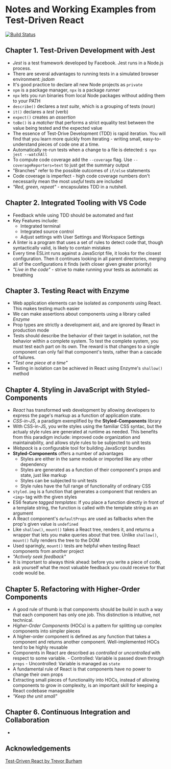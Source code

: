 # Notes and Working Examples from Test-Driven React

[![Build Status](​https://travis-ci.org/ncapps/test-driven-react.svg?branch=master)](https://travis-ci.org/ncapps/test-driven-react)

## Chapter 1. Test-Driven Development with Jest
  - *Jest* is a test framework developed by Facebook. Jest runs in a Node.js process.
  - There are several advantages to running tests in a simulated browser environment: *jsdom*
  - It's good practice to declare all new Node projects as `private`
  - `npm` is a package manager, `npx` is a package *runner*
  - `npx` lets you run binaries from local Node packages without adding them to your PATH
  - `describe()` declares a *test suite*, which is a grouping of tests (noun)
  - `it()` declares a *test* (verb)
  - `expect()` creates an *assertion*
  - `toBe()` is a *matcher* that performs a strict equality test between the value being tested and the expected value
  - The essence of Test-Drive Development (TDD) is rapid iteration. You will find that you learn more quickly from iterating - writing small, easy-to-understand pieces of code one at a time.
  - Automatically re-run tests when a change to a file is detected: `$ npx jest --watchAll`
  - To compute code coverage add the `--coverage` flag. Use `--coverageReporters=text` to just get the summary output
  - "Branches" refer to the possible outcomes of `if/else` statements
  - Code coverage is imperfect - high code coverage numbers don't necessarily mean the most *useful* tests are included
  - *"Red, green, repeat"* - encapsulates TDD in a nutshell.

## Chapter 2. Integrated Tooling with VS Code
  - Feedback while using TDD should be automated and fast
  - Key Features include:
    - Integrated terminal
    - Integrated source control
    - Adjust settings with User Settings and Workspace Settings
  - A linter is a program that uses a set of rules to detect code that, though syntactically valid, is likely to contain mistakes
  - Every time ESLint runs against a JavaScript file, it looks for the closest configuration. Then it continues looking in all parent directories, merging all of the configurations it finds (with closer given greater priority)
  - *"Live in the code"* - strive to make running your tests as automatic as breathing

## Chapter 3. Testing React with Enzyme
  - Web application elements can be isolated as *components* using React. This makes testing much easier
  - We can make assertions about components using a library called *Enzyme*
  - Prop types are strictly a development aid, and are ignored by React in production mode
  - Tests should describe the behavior of their target in isolation, not the behavior within a complete system. To test the complete system, you must test each part on its own. The reward is that changes to a single component can only fail that component's tests, rather than a cascade of failures.
  - *"Test one piece at a time"*
  - Testing in isolation can be achieved in React using Enzyme's `shallow()` method

## Chapter 4. Styling in JavaScript with Styled-Components
  - *React* has transformed web development by allowing developers to express the page's markup as a function of application state.
  - *CSS-in-JS*, a paradigm exemplified by the **Styled-Components** library
  - With CSS-in-JS, you write styles using the familiar CSS syntac, but the actualy style rules are generated at runtime as needed. This benefits from this paradigm include: improved code organization and maintainability, and allows style rules to be subjected to unit tests
  - *Webpack* is a configurable tool for building JavaScript bundles
  - **Styled-Components** offers a number of advantages
    - Styles are either in the same module or imported like any other dependency
    - Styles are generated as a function of their component's props and state, just like markup
    - Styles can be subjected to unit tests
    - Style rules have the full range of functionality of ordinary CSS
  - `styled.img` is a function that generates a component that renders an `<img>` tag with the given styles
  - ES6 feature *tagged templates*: If you place a function directly in front of a template string, the function is called with the template string as an argument
  - A React component's `defaultProps` are used as fallbacks when the prop's given value is `undefined`
  - Like `shallow()`, `mount()` takes a React tree, renders it, and returns a wrapper that lets you make queries about that tree. Unlike `shallow()`, `mount()` fully renders the tree to the DOM
  - Used sparingly, `mount()` tests are helpful when testing React components from another project
  - *"Actively seek feedback"*
  - It is important to always think ahead: before you write a piece of code, ask yourself what the most valuable feedback you could receive for that code would be.

  ## Chapter 5. Refactoring with Higher-Order Components
   - A good rule of thumb is that components should be build in such a way that each component has only one job. This distinction is intuitive, not technical.
   - *Higher-Order Components* (HOCs) is a pattern for splitting up complex components into simpler pieces
   - A higher-order component is defined as any function that takes a component and returns another component. Well-implemented HOCs tend to be highly reusable
   - Components in React are described as *controlled* or *uncontrolled* with respect to some variable.
    - Controlled: Variable is passed down through `props`
    - Uncontrolled: Variable is managed as `state`
  - A fundamental rule of React is that components have no power to change their own props
  - Extracting small pieces of functionality into HOCs, instead of allowing components to grow in complexity, is an important skill for keeping a React codebase manageable
  - *"Keep the unit small"*

  ## Chapter 6. Continuous Integration and Collaboration
  - 


## Acknowledgements
[Test-Driven React by Trevor Burham](https://pragprog.com/book/tbreact/test-driven-react)
